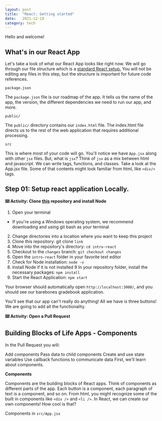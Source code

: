 ```yaml
---
layout: post
title:  "React: Getting started"
date:   2021-12-19 
category: tech
---
```




Hello and welcome!

## **What's in our React App**

Let's take a look of what our React App looks like right now. We will go through our file structure which is a [standard React setup.](https://create-react-app.dev/docs/getting-started/) You will not be editing any files in this step, but the structure is important for future code references.

`package.json`

The `package.json` file is our roadmap of the app. It tells us the name of the app, the version, the different dependencies we need to run our app, and more.

`public/`

The `public/` directory contains our `index.html` file. The index.html file directs us to the rest of the web application that requires additional processing.

`src`

This is where most of your code will go. You'll notice we have `App.jsx` along with other `jsx` files. But, what is `jsx`? Think of `jsx` as a mix between html and javascript. We can write tags, functions, and classes. Take a look at the App.jsx file. Some of that contents might look familiar from html, like `<div/>` tags.

## **Step 01: Setup react application Locally.**

**⌨️ Activity: Clone [this](https://github.com/mosesimbahale/intro-react) repository and install Node**

1. Open your terminal
- If you're using a Windows operating system, we recommend downloading and using git bash as your terminal
2. Change directories into a location where you want to keep this project
3. Clone this repository: git clone `link`
4. Move into the repository's directory: `cd intro-react`
5. Checkout to the `changes` branch: `git checkout changes`
6. Open the `intro-react` folder in your favorite text editor
7. Check for Node installation: `node -v`
8. Install Node if it is not installed
9 In your repository folder, install the necessary packages: `npm install`
10. Start the React Application: `npm start`

Your browser should automatically open `http://localhost:3000/`, and you should see our barebones gradebook application.

You'll see that our app can't really do anything! All we have is three buttons! We are going to add all the functionality.

**⌨️ Activity: Open a Pull Request**


## **Building Blocks of Life Apps - Components**

In the Pull Request you will:

Add components
Pass data to child components
Create and use state variables
Use callback functions to communicate data
First, we'll learn about components.

**Components**

Components are the building blocks of React apps. Think of components as different parts of the app. Each button is a component, each paragraph of text is a component, and so on. From html, you might recognize some of the built in components like `<div />` and `<li />`. In React, we can create our own components! How cool is that?

Components in `src/App.jsx`

